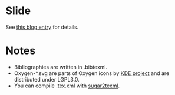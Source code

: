 # Slide
See [this blog entry](http://saireya.hateblo.jp/entry/class/security) for details.

# Notes
- Bibliographies are written in .bibtexml.
- Oxygen-*.svg are parts of Oxygen icons by [KDE project](http://www.kde.org) and are distributed under LGPL3.0.
- You can compile .tex.xml with [sugar2texml](https://bitbucket.org/saireya/sugar2texml).
